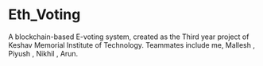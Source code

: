 # Eth_Voting
A blockchain-based E-voting system, created as the Third year project of Keshav Memorial Institute of Technology. Teammates include me, Mallesh , Piyush , Nikhil , Arun.
